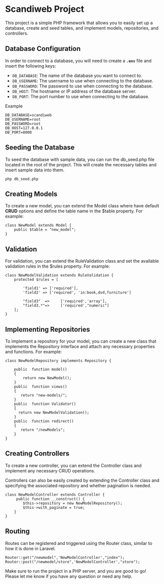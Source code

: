 # Scandiweb Project

This project is a simple PHP framework that allows you to easily set up a database, create and seed tables, and implement models, repositories, and controllers.

## Database Configuration

In order to connect to a database, you will need to create a **`.env`** file and insert the following keys:

- `DB_DATABASE`: The name of the database you want to connect to.
- `DB_USERNAME`: The username to use when connecting to the database.
- `DB_PASSWORD`: The password to use when connecting to the database.
- `DB_HOST`: The hostname or IP address of the database server.
-  `DB_PORT`: The port number to use when connecting to the database.

Example
```
DB_DATABASE=scandiweb
DB_USERNAME=root
DB_PASSWORD=root
DB_HOST=127.0.0.1
DB_PORT=8000
```


## Seeding the Database

To seed the database with sample data, you can run the db_seed.php file located in the root of the project. This will create the necessary tables and insert sample data into them.
``` 
php db_seed.php
```
## Creating Models

To create a new model, you can extend the Model class where have default **CRUD** options and define the table name in the $table property.
For example:
```
class NewModel extends Model {
    public $table = "new_model";
}
```


## Validation

For validation, you can extend the RuleValidation class and set the available validation rules in the $rules property. For example:

```
class NewModelValidation extends RuleValidation {
    protected $rules = [

        'field1' => ['required'],
        'field2' => ['required', 'in:book,dvd,furniture']

        "field3"  =>     ['required','array'],
        "field3.*"=>     ['required',"numeric"]
    ];
}
```
## Implementing Repositories

To implement a repository for your model, you can create a new class that implements the Repository interface and attach any necessary properties and functions. 
For example:

```
class NewModelRepository implements Repository {

    public  function model()
    {
        return new NewModel();
    }
    public  function views()
    {
       return "new-models/";
    }
    public  function Validator()
    {
      return new NewModelValidation();
    }
    public  function redirect()
    {
       return "/newModels";
    }
}
```
## Creating Controllers

To create a new controller, you can extend the Controller class and implement any necessary CRUD operations.

Controllers can also be easily created by extending the Controller class and specifying the associated repository and whether pagination is needed.
```
class NewModelController extends Controller {
     public function __construct() {
        $this->repository = new NewModelRepository();
        $this->with_paginate = true;
    }
}
```
## Routing

Routes can be registered and triggered using the Router class, similar to how it is done in Laravel.

```
Router::get("/newmodel",'NewModelController',"index");
Router::post("/newmodel/store",'NewModelController',"store");
```

Make sure to run the project in a PHP server, and you are good to go!
Please let me know if you have any question or need any help.